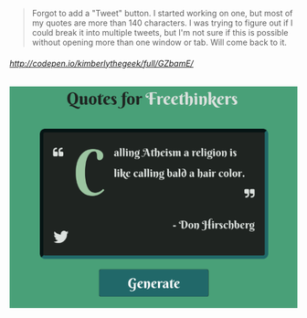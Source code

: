 > Forgot to add a "Tweet" button. I started working on one, but most of my quotes are more than 140 characters. I was trying to figure out if I could break it into multiple tweets, but I'm not sure if this is possible without opening more than one window or tab. Will come back to it.


###### http://codepen.io/kimberlythegeek/full/GZbamE/

![alt tag](https://raw.githubusercontent.com/kimberlythegeek/FreeCodeCamp/master/screenshots/quote-generator.png)
